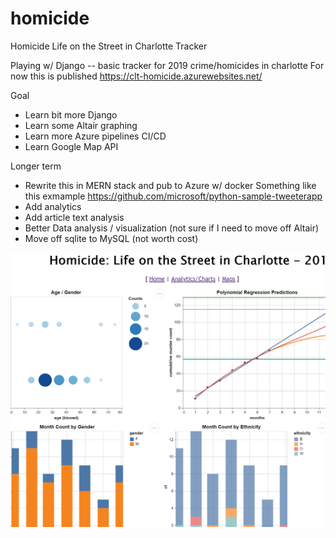 # homicide
Homicide Life on the Street in Charlotte Tracker

Playing w/ Django -- basic tracker for 2019 crime/homicides in charlotte
For now this is published https://clt-homicide.azurewebsites.net/

Goal
- Learn bit more Django
- Learn some Altair graphing 
- Learn more Azure pipelines CI/CD
- Learn Google Map API

Longer term
- Rewrite this in MERN stack and pub to Azure w/ docker
   Something like this exmample https://github.com/microsoft/python-sample-tweeterapp
- Add analytics 
- Add article text analysis
- Better Data analysis / visualization (not sure if I need to move off Altair)
- Move off sqlite to MySQL (not worth cost)

![Example](https://github.com/dougfoo/homicide/blob/master/homicide1.png)

